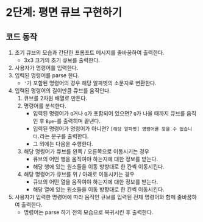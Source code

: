 # 2단계: 평면 큐브 구현하기

## 코드 동작

1. 초기 큐브의 모습과 간단한 프롬프트 메시지를 줄바꿈하여 출력한다.
   - 3x3 크기의 초기 큐브를 출력한다.
2. 사용자가 명령어를 입력한다.
3. 입력된 명령어를 parse 한다.
   - `'`가 포함된 명령어의 경우 해당 알파벳의 소문자로 변환한다.
4. 입력된 명령어의 길이만큼 큐브를 움직인다.
   1. 큐브를 2차원 배열로 만든다.
   2. 명령어를 분석한다.
      - 입력된 명령어가 `Q`거나 `Q`가 포함되어 있으면? `Q`가 나올 때까지 큐브를 움직인 후 `Bye~`를 출력히며 끝낸다.
      - 입력된 명령어가 명령어가 아니면? `[해당 알파벳] 명령어를 찾을 수 없습니다.`라는 문구를 출력한다.
      - 그 외에는 다음을 수행한다.
   3. 해당 명령어가 큐브를 왼쪽 / 오른쪽으로 이동시키는 경우
      - 큐브의 어떤 행을 움직여야 하는지에 대한 정보를 받는다.
      - 해당 행에 있는 원소들을 이동 방향대로 한 칸씩 이동시킨다.
   4. 해당 명령어가 큐브를 위 / 아래로 이동시키는 경우
      - 큐브의 어떤 열을 움직여야 하는지에 대한 정보를 받는다.
      - 해당 열에 있는 원소들을 이동 방향대로 한 칸씩 이동시킨다.
5. 사용자가 입력한 명령어에 따라 움직인 큐브를 입력된 전체 명령어와 함께 줄바꿈하여 출력한다.
   - 명령어는 parse 하기 전의 모습으로 복귀시킨 후 출력한다.
